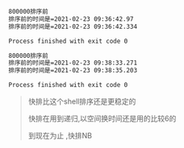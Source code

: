 
```cmd
800000排序前
排序前的时间是=2021-02-23 09:36:42.97
排序前的时间是=2021-02-23 09:36:42.334

Process finished with exit code 0

```

```cmd
800000排序前
排序前的时间是=2021-02-23 09:38:33.271
排序前的时间是=2021-02-23 09:38:35.203

Process finished with exit code 0
```


> 快排比这个shell排序还是更稳定的
>
> 快排在用到递归,以空间换时间还是用的比较6的
>
>到现在为止 ,快排NB
>



